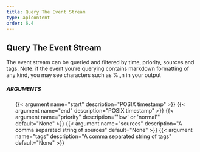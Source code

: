 ```yaml
---
title: Query The Event Stream
type: apicontent
order: 6.4
---
```


## Query The Event Stream
The event stream can be queried and filtered by time, priority, sources and tags.
Note: if the event you’re querying contains markdown formatting of any kind, you may see characters such as %,\,n in your output

##### ARGUMENTS
<ul class="arguments">
    {{< argument name="start" description="POSIX timestamp" >}}
    {{< argument name="end" description="POSIX timestamp" >}}
    {{< argument name="priority" description="'low' or 'normal'" default="None" >}}
    {{< argument name="sources" description="A comma separated string of sources" default="None" >}}
    {{< argument name="tags" description="A comma separated string of tags" default="None" >}}
</ul>